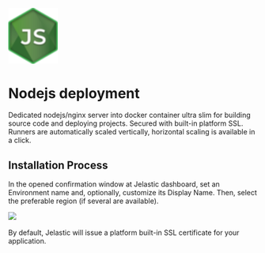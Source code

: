 <p align="left">
<img src="images/nodeJS-logo.png" width="100">
</p>

# Nodejs deployment

Dedicated nodejs/nginx server into docker container ultra slim for building source code and deploying projects. Secured with built-in platform SSL.
Runners are automatically scaled vertically, horizontal scaling is available in a click.

## Installation Process

In the opened confirmation window at Jelastic dashboard, set an Environment name and, optionally, customize its Display Name. Then, select the preferable region (if several are available).

<p align="left">
<img src="images/install.png" width="500">
</p>

By default, Jelastic will issue a platform built-in SSL certificate for your application.
